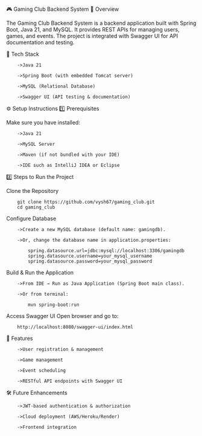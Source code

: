 🎮 Gaming Club Backend System
📌 Overview

The Gaming Club Backend System is a backend application built with Spring Boot, Java 21, and MySQL.
It provides REST APIs for managing users, games, and events.
The project is integrated with Swagger UI for API documentation and testing.

🚀 Tech Stack

        ->Java 21

        ->Spring Boot (with embedded Tomcat server)

        ->MySQL (Relational Database)

        ->Swagger UI (API testing & documentation)

⚙️ Setup Instructions
1️⃣ Prerequisites

Make sure you have installed:

        ->Java 21

        ->MySQL Server

        ->Maven (if not bundled with your IDE)

        ->IDE such as IntelliJ IDEA or Eclipse

2️⃣ Steps to Run the Project

Clone the Repository

        git clone https://github.com/vysh67/gaming_club.git
        cd gaming_club


Configure Database

        ->Create a new MySQL database (default name: gamingdb).

        ->Or, change the database name in application.properties:

            spring.datasource.url=jdbc:mysql://localhost:3306/gamingdb
            spring.datasource.username=your_mysql_username
            spring.datasource.password=your_mysql_password


Build & Run the Application

        ->From IDE → Run as Java Application (Spring Boot main class).

        ->Or from terminal:

            mvn spring-boot:run


Access Swagger UI
        Open browser and go to:

        http://localhost:8080/swagger-ui/index.html

📖 Features

        ->User registration & management

        ->Game management

        ->Event scheduling

        ->RESTful API endpoints with Swagger UI

🛠️ Future Enhancements

        ->JWT-based authentication & authorization

        ->Cloud deployment (AWS/Heroku/Render)

        ->Frontend integration
